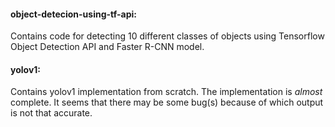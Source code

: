 #### object-detecion-using-tf-api: <br/>
Contains code for detecting 10 different classes of objects using Tensorflow Object Detection API and Faster R-CNN model.
<br/>

#### yolov1: <br/>
Contains yolov1 implementation from scratch. The implementation is *almost* complete. It seems that there may be some bug(s) because of which output is not that accurate.
